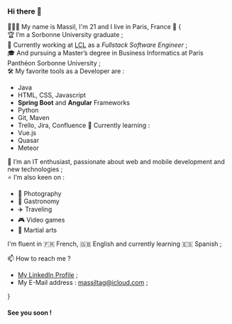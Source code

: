 ### Hi there 👋

👨🏻‍🎓 My name is Massil, I'm 21 and I live in Paris, France 🗼 
{  
🏆 I’m a Sorbonne University graduate ;  
💼 Currently working at [LCL](www.lcl.fr) as a _Fullstack Software Engineer_ ;  
🎓 And pursuing a Master’s degree in Business Informatics at Paris Panthéon Sorbonne University ;  
🛠 My favorite tools as a Developer are :
- Java
- HTML, CSS, Javascript
- **Spring Boot** and **Angular** Frameworks
- Python
- Git, Maven 
- Trello, Jira, Confluence
🌱 Currently learning :
- Vue.js
- Quasar
- Meteor

💬 I’m an IT enthusiast, passionate about web and mobile development and new technologies ;  
⭐️ I’m also keen on :
- 📸 Photography
- 🍣 Gastronomy
- ✈️ Traveling
- 🎮 Video games
- 🥋 Martial arts

I'm fluent in 🇫🇷 French, 🇬🇧 English and currently learning 🇪🇸 Spanish ;  

📫 How to reach me ?
- [My LinkedIn Profile](https://www.linkedin.com/in/mtag/) ;  
- My E-Mail address : [massiltag@icloud.com](mailto:massiltag@icloud.com) ;  

}

#### See you soon !


